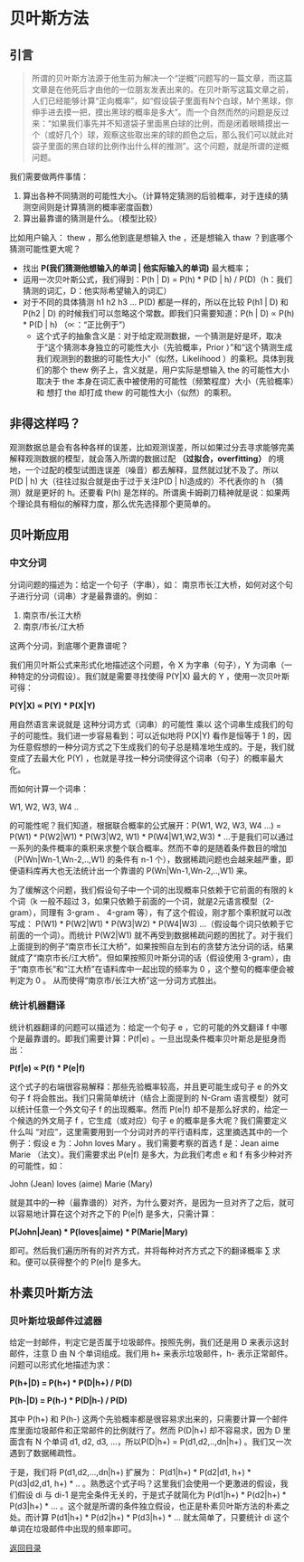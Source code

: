 # 贝叶斯方法

## 引言
>所谓的贝叶斯方法源于他生前为解决一个“逆概”问题写的一篇文章，而这篇文章是在他死后才由他的一位朋友发表出来的。在贝叶斯写这篇文章之前，人们已经能够计算“正向概率”，如“假设袋子里面有N个白球，M个黑球，你伸手进去摸一把，摸出黑球的概率是多大”。而一个自然而然的问题是反过来：“如果我们事先并不知道袋子里面黑白球的比例，而是闭着眼睛摸出一个（或好几个）球，观察这些取出来的球的颜色之后，那么我们可以就此对袋子里面的黑白球的比例作出什么样的推测”。这个问题，就是所谓的逆概问题。

我们需要做两件事情：
1. 算出各种不同猜测的可能性大小。（计算特定猜测的后验概率，对于连续的猜测空间则是计算猜测的概率密度函数）
2. 算出最靠谱的猜测是什么。（模型比较）

比如用户输入： thew ，那么他到底是想输入 the ，还是想输入 thaw ？到底哪个猜测可能性更大呢？

* 找出 **P(我们猜测他想输入的单词 | 他实际输入的单词)** 最大概率；
* 运用一次贝叶斯公式，我们得到：P(h | D) = P(h) * P(D | h) / P(D)（h：我们猜测的词汇，D：他实际希望输入的词汇）
* 对于不同的具体猜测 h1 h2 h3 ... P(D) 都是一样的，所以在比较 P(h1 | D) 和 P(h2 | D) 的时候我们可以忽略这个常数。即我们只需要知道：P(h | D) ∝ P(h) * P(D | h) （∝：“正比例于”）
    * 这个式子的抽象含义是：对于给定观测数据，一个猜测是好是坏，取决于“这个猜测本身独立的可能性大小（先验概率，Prior ）”和“这个猜测生成我们观测到的数据的可能性大小”（似然，Likelihood ）的乘积。具体到我们的那个 thew 例子上，含义就是，用户实际是想输入 the 的可能性大小取决于 the 本身在词汇表中被使用的可能性（频繁程度）大小（先验概率）和 想打 the 却打成 thew 的可能性大小（似然）的乘积。


## 非得这样吗？
观测数据总是会有各种各样的误差，比如观测误差，所以如果过分去寻求能够完美解释观测数据的模型，就会落入所谓的数据过配 **（过拟合，overfitting）** 的境地，一个过配的模型试图连误差（噪音）都去解释，显然就过犹不及了。所以 P(D | h) 大（往往过拟合就是由于过于关注P(D | h)造成的）不代表你的 h （猜测）就是更好的 h。还要看 P(h) 是怎样的。所谓奥卡姆剃刀精神就是说：如果两个理论具有相似的解释力度，那么优先选择那个更简单的。

## 贝叶斯应用
### 中文分词
分词问题的描述为：给定一个句子（字串），如：
南京市长江大桥，如何对这个句子进行分词（词串）才是最靠谱的。例如：
1. 南京市/长江大桥
2. 南京/市长/江大桥

这两个分词，到底哪个更靠谱呢？

我们用贝叶斯公式来形式化地描述这个问题，令 X 为字串（句子），Y 为词串（一种特定的分词假设）。我们就是需要寻找使得 P(Y|X) 最大的 Y ，使用一次贝叶斯可得：

**P(Y|X) ∝ P(Y) * P(X|Y)**

用自然语言来说就是 这种分词方式（词串）的可能性 乘以 这个词串生成我们的句子的可能性。我们进一步容易看到：可以近似地将 P(X|Y) 看作是恒等于 1 的，因为任意假想的一种分词方式之下生成我们的句子总是精准地生成的。于是，我们就变成了去最大化 P(Y) ，也就是寻找一种分词使得这个词串（句子）的概率最大化。

而如何计算一个词串：

W1, W2, W3, W4 ..

的可能性呢？我们知道，根据联合概率的公式展开：P(W1, W2, W3, W4 ...) = P(W1) * P(W2|W1) * P(W3|W2, W1) * P(W4|W1,W2,W3) * ...于是我们可以通过一系列的条件概率的乘积来求整个联合概率。然而不幸的是随着条件数目的增加（P(Wn|Wn-1,Wn-2,..,W1) 的条件有 n-1 个），数据稀疏问题也会越来越严重，即便语料库再大也无法统计出一个靠谱的 P(Wn|Wn-1,Wn-2,..,W1) 来。

为了缓解这个问题，我们假设句子中一个词的出现概率只依赖于它前面的有限的 k 个词（k 一般不超过 3，如果只依赖于前面的一个词，就是2元语言模型（2-gram），同理有 3-gram 、 4-gram 等），有了这个假设，刚才那个乘积就可以改写成： P(W1) * P(W2|W1) * P(W3|W2) * P(W4|W3) ...（假设每个词只依赖于它前面的一个词）。而统计 P(W2|W1) 就不再受到数据稀疏问题的困扰了。对于我们上面提到的例子“南京市长江大桥”，如果按照自左到右的贪婪方法分词的话，结果就成了“南京市长/江大桥”。但如果按照贝叶斯分词的话（假设使用 3-gram），由于“南京市长”和“江大桥”在语料库中一起出现的频率为 0 ，这个整句的概率便会被判定为 0 。 从而使得“南京市/长江大桥”这一分词方式胜出。

### 统计机器翻译

统计机器翻译的问题可以描述为：给定一个句子 e ，它的可能的外文翻译 f 中哪个是最靠谱的。即我们需要计算：P(f|e) 。一旦出现条件概率贝叶斯总是挺身而出：

**P(f|e) ∝ P(f) * P(e|f)**

这个式子的右端很容易解释：那些先验概率较高，并且更可能生成句子 e 的外文句子 f 将会胜出。我们只需简单统计（结合上面提到的 N-Gram 语言模型）就可以统计任意一个外文句子 f 的出现概率。然而 P(e|f) 却不是那么好求的，给定一个候选的外文局子 f ，它生成（或对应）句子 e 的概率是多大呢？我们需要定义什么叫 “对应”，这里需要用到一个分词对齐的平行语料库，这里摘选其中的一个例子：假设 e 为：John loves Mary 。我们需要考察的首选 f 是：Jean aime Marie （法文）。我们需要求出 P(e|f) 是多大，为此我们考虑 e 和 f 有多少种对齐的可能性，如：

John (Jean) loves (aime) Marie (Mary)

就是其中的一种（最靠谱的）对齐，为什么要对齐，是因为一旦对齐了之后，就可以容易地计算在这个对齐之下的 P(e|f) 是多大，只需计算：

**P(John|Jean) * P(loves|aime) * P(Marie|Mary)**

即可。然后我们遍历所有的对齐方式，并将每种对齐方式之下的翻译概率 ∑ 求和。便可以获得整个的 P(e|f) 是多大。

## 朴素贝叶斯方法
### 贝叶斯垃圾邮件过滤器

给定一封邮件，判定它是否属于垃圾邮件。按照先例，我们还是用 D 来表示这封邮件，注意 D 由 N 个单词组成。我们用 h+ 来表示垃圾邮件，h- 表示正常邮件。问题可以形式化地描述为求：

**P(h+|D) = P(h+) * P(D|h+) / P(D)**

**P(h-|D) = P(h-) * P(D|h-) / P(D)**

其中 P(h+) 和 P(h-) 这两个先验概率都是很容易求出来的，只需要计算一个邮件库里面垃圾邮件和正常邮件的比例就行了。然而 P(D|h+) 却不容易求，因为 D 里面含有 N 个单词 d1, d2, d3, ...，所以P(D|h+) = P(d1,d2,..,dn|h+) 。我们又一次遇到了数据稀疏性。

于是，我们将 P(d1,d2,...,dn|h+) 扩展为： P(d1|h+) * P(d2|d1, h+) * P(d3|d2,d1, h+) * .. 。熟悉这个式子吗？这里我们会使用一个更激进的假设，我们假设 di 与 di-1 是完全条件无关的，于是式子就简化为 P(d1|h+) * P(d2|h+) * P(d3|h+) * ... 。这个就是所谓的条件独立假设，也正是朴素贝叶斯方法的朴素之处。而计算 P(d1|h+) * P(d2|h+) * P(d3|h+) * ... 就太简单了，只要统计 di 这个单词在垃圾邮件中出现的频率即可。

[返回目录](../CONTENTS.md)